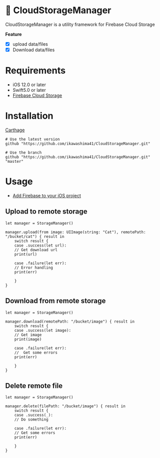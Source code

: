 # 💭 CloudStorageManager

CloudStorageManager is a utility framework for Firebase Cloud Storage

**Feature**
- [x] upload data/files
- [x] Download data/files

# Requirements

- iOS 12.0 or later
- Swift5.0 or later
- [Firebase Cloud Storage](https://firebase.google.com/docs/storage/ios/start)

# Installation

[Carthage](https://github.com/Carthage/Carthage)

```
# Use the latest version
github "https://github.com/ikawashima41/CloudStorageManager.git"

# Use the branch
github "https://github.com/ikawashima41/CloudStorageManager.git" "master"
```

# Usage

- [Add Firebase to your iOS project](https://firebase.google.com/docs/ios/setup)

## Upload to remote storage

```
let manager = StorageManager()

manager.upload(from image: UIImage(string: "Cat"), remotePath: "/bucket/cat") { result in
    switch result {
    case .success(let url):
    // Get download url 
    print(url)
    
    case .failure(let err):
    // Error handling
    print(err)
    
    }
}
```

## Download from remote storage
```
let manager = StorageManager()

manager.download(remotePath: "/bucket/image") { result in
    switch result {
    case .success(let image):
    // Get image 
    print(image)
    
    case .failure(let err):
    //  Get some errors
    print(err)
    
    }
}
```

## Delete remote file
```
let manager = StorageManager()

manager.delete(filePath: "/bucket/image") { result in
    switch result {
    case .success(_):
    // Do something

    case .failure(let err):
    // Get some errors
    print(err)
    
    }
}
```
